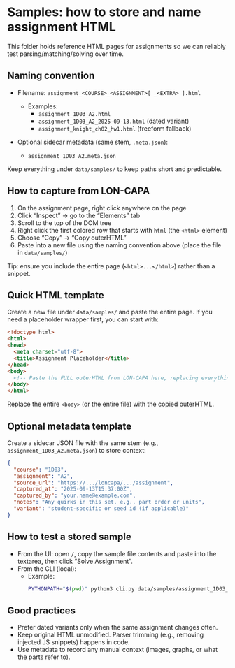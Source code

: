 # Samples: how to store and name assignment HTML

This folder holds reference HTML pages for assignments so we can reliably test parsing/matching/solving over time.

## Naming convention
- Filename: `assignment_<COURSE>_<ASSIGNMENT>[ _<EXTRA> ].html`
  - Examples:
    - `assignment_1D03_A2.html`
    - `assignment_1D03_A2_2025-09-13.html` (dated variant)
    - `assignment_knight_ch02_hw1.html` (freeform fallback)

- Optional sidecar metadata (same stem, `.meta.json`):
  - `assignment_1D03_A2.meta.json`

Keep everything under `data/samples/` to keep paths short and predictable.

## How to capture from LON-CAPA
1) On the assignment page, right click anywhere on the page
2) Click “Inspect” → go to the “Elements” tab
3) Scroll to the top of the DOM tree
4) Right click the first colored row that starts with `html` (the `<html>` element)
5) Choose “Copy” → “Copy outerHTML”
6) Paste into a new file using the naming convention above (place the file in `data/samples/`)

Tip: ensure you include the entire page (`<html>...</html>`) rather than a snippet.

## Quick HTML template
Create a new file under `data/samples/` and paste the entire page. If you need a placeholder wrapper first, you can start with:

```html
<!doctype html>
<html>
<head>
  <meta charset="utf-8">
  <title>Assignment Placeholder</title>
</head>
<body>
  <!-- Paste the FULL outerHTML from LON-CAPA here, replacing everything in <body> -->
</body>
</html>
```

Replace the entire `<body>` (or the entire file) with the copied outerHTML.

## Optional metadata template
Create a sidecar JSON file with the same stem (e.g., `assignment_1D03_A2.meta.json`) to store context:

```json
{
  "course": "1D03",
  "assignment": "A2",
  "source_url": "https://.../loncapa/.../assignment",
  "captured_at": "2025-09-13T15:37:00Z",
  "captured_by": "your.name@example.com",
  "notes": "Any quirks in this set, e.g., part order or units",
  "variant": "student-specific or seed id (if applicable)"
}
```

## How to test a stored sample
- From the UI: open `/`, copy the sample file contents and paste into the textarea, then click “Solve Assignment”.
- From the CLI (local):
  - Example:
    ```bash
    PYTHONPATH="$(pwd)" python3 cli.py data/samples/assignment_1D03_A2.html
    ```

## Good practices
- Prefer dated variants only when the same assignment changes often.
- Keep original HTML unmodified. Parser trimming (e.g., removing injected JS snippets) happens in code.
- Use metadata to record any manual context (images, graphs, or what the parts refer to). 